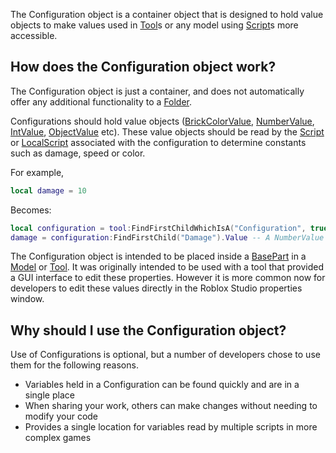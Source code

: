The Configuration object is a container object that is designed to hold value objects to make values used in [Tool](https://developer.roblox.com/en-us/api-reference/class/Tool)s or any model using [Script](https://developer.roblox.com/en-us/api-reference/class/Script)s more accessible.

How does the Configuration object work?
---------------------------------------

The Configuration object is just a container, and does not automatically offer any additional functionality to a [Folder](https://developer.roblox.com/en-us/api-reference/class/Folder).

Configurations should hold value objects ([BrickColorValue](https://developer.roblox.com/en-us/api-reference/class/BrickColorValue), [NumberValue](https://developer.roblox.com/en-us/api-reference/class/NumberValue), [IntValue](https://developer.roblox.com/en-us/api-reference/class/IntValue), [ObjectValue](https://developer.roblox.com/en-us/api-reference/class/ObjectValue) etc). These value objects should be read by the [Script](https://developer.roblox.com/en-us/api-reference/class/Script) or [LocalScript](https://developer.roblox.com/en-us/api-reference/class/LocalScript) associated with the configuration to determine constants such as damage, speed or color.

For example,

```lua
local damage = 10
``` 

Becomes:

```lua
local configuration = tool:FindFirstChildWhichIsA("Configuration", true)
damage = configuration:FindFirstChild("Damage").Value -- A NumberValue
``` 

The Configuration object is intended to be placed inside a [BasePart](https://developer.roblox.com/en-us/api-reference/class/BasePart) in a [Model](https://developer.roblox.com/en-us/api-reference/class/Model) or [Tool](https://developer.roblox.com/en-us/api-reference/class/Tool). It was originally intended to be used with a tool that provided a GUI interface to edit these properties. However it is more common now for developers to edit these values directly in the Roblox Studio properties window.

Why should I use the Configuration object?
------------------------------------------

Use of Configurations is optional, but a number of developers chose to use them for the following reasons.

*   Variables held in a Configuration can be found quickly and are in a single place
*   When sharing your work, others can make changes without needing to modify your code
*   Provides a single location for variables read by multiple scripts in more complex games
